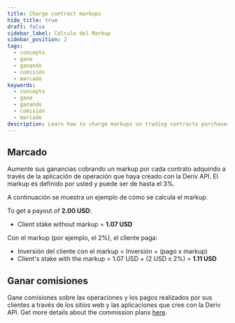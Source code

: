 ```yaml
---
title: Charge contract markups
hide_title: true
draft: false
sidebar_label: Cálculo del Markup
sidebar_position: 2
tags:
  - concepto
  - gane
  - ganando
  - comisión
  - marcado
keywords:
  - concepto
  - gane
  - ganando
  - comisión
  - marcado
description: Learn how to charge markups on trading contracts purchased through your trading app.
---
```


## Marcado

Aumente sus ganancias cobrando un markup por cada contrato adquirido a través de la aplicación de operación que haya creado con la Deriv API. El markup es definido por usted y puede ser de hasta el 3%.

A continuación se muestra un ejemplo de cómo se calcula el markup.

To get a payout of **2.00 USD**:

- Client stake without markup = **1.07 USD**

Con el markup (por ejemplo, el 2%), el cliente paga:

- Inversión del cliente con el markup = Inversión + (pago x markup)
- Client's stake with the markup = 1.07 USD + (2 USD x 2%) = **1.11 USD**

## Ganar comisiones

Gane comisiones sobre las operaciones y los pagos realizados por sus clientes a través de los sitios web y las aplicaciones que cree con la Deriv API. Get more details about the commission plans [here](https://www.deriv.com/partners/affiliate-ib).
